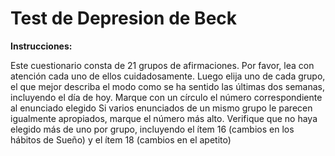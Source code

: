 # Test de Depresion de Beck

**Instrucciones:**

Este cuestionario consta de 21 grupos de afirmaciones. Por favor, lea con atención cada uno de ellos cuidadosamente. Luego elija uno de cada grupo, el que mejor describa el modo como se ha sentido las últimas dos semanas, incluyendo el día de hoy. Marque con un círculo el número correspondiente al enunciado elegido Si varios enunciados de un mismo grupo le parecen igualmente apropiados, marque el número más alto. Verifique que no haya elegido más de uno por grupo, incluyendo el ítem 16 (cambios en los hábitos de Sueño) y el ítem 18 (cambios en el apetito)
